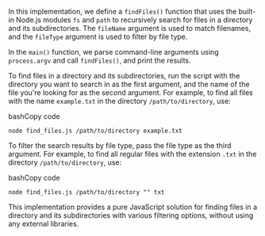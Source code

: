 In this implementation, we define a `findFiles()` function that uses the built-in Node.js modules `fs` and `path` to recursively search for files in a directory and its subdirectories. The `fileName` argument is used to match filenames, and the `fileType` argument is used to filter by file type.

In the `main()` function, we parse command-line arguments using `process.argv` and call `findFiles()`, and print the results.

To find files in a directory and its subdirectories, run the script with the directory you want to search in as the first argument, and the name of the file you're looking for as the second argument. For example, to find all files with the name `example.txt` in the directory `/path/to/directory`, use:

bashCopy code

`node find_files.js /path/to/directory example.txt`

To filter the search results by file type, pass the file type as the third argument. For example, to find all regular files with the extension `.txt` in the directory `/path/to/directory`, use:

bashCopy code

`node find_files.js /path/to/directory "" txt`

This implementation provides a pure JavaScript solution for finding files in a directory and its subdirectories with various filtering options, without using any external libraries.
